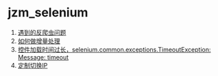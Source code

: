 # jzm_selenium
1. [遇到的反爬虫问题](https://github.com/slyrx/jzm_selenium/blob/master/anti_crawl.md)
2. [如何做增量处理](https://github.com/slyrx/jzm_selenium/blob/master/breakpoint_continue_to_crawl.md)
3. [控件加载时间过长，selenium.common.exceptions.TimeoutException: Message: timeout](https://github.com/slyrx/jzm_selenium/blob/master/loading_time_too_long.md)
4. [定制切换IP]()

